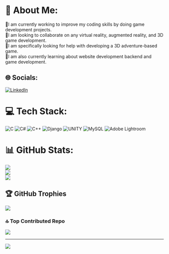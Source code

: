 # 💫 About Me:
🔭I am currently working to improve my coding skills by doing game development projects.<br>👯I am looking to collaborate on any virtual reality, augmented reality, and 3D game development.<br>🤝I am specifically looking for help with developing a 3D adventure-based game.<br>🌱I am also currently learning about website development backend and game development.


## 🌐 Socials:
[![LinkedIn](https://img.shields.io/badge/LinkedIn-%230077B5.svg?logo=linkedin&logoColor=white)](https://linkedin.com/in/govindarajan-d-391633229) 

# 💻 Tech Stack:
![C](https://img.shields.io/badge/c-%2300599C.svg?style=for-the-badge&logo=c&logoColor=white) ![C#](https://img.shields.io/badge/c%23-%23239120.svg?style=for-the-badge&logo=c-sharp&logoColor=white) ![C++](https://img.shields.io/badge/c++-%2300599C.svg?style=for-the-badge&logo=c%2B%2B&logoColor=white)  ![Django](https://img.shields.io/badge/django-%23092E20.svg?style=for-the-badge&logo=django&logoColor=white) ![UNITY](https://img.shields.io/badge/Unity-%2320232a.svg?style=for-the-badge&logo=unity&logoColor=white) ![MySQL](https://img.shields.io/badge/mysql-%2300f.svg?style=for-the-badge&logo=mysql&logoColor=white) ![Adobe Lightroom](https://img.shields.io/badge/Adobe%20Lightroom-31A8FF.svg?style=for-the-badge&logo=Adobe%20Lightroom&logoColor=white)
# 📊 GitHub Stats:
![](https://github-readme-stats.vercel.app/api?username=govindarajan2003&theme=dark&hide_border=true&include_all_commits=true&count_private=true)<br/>
![](https://github-readme-streak-stats.herokuapp.com/?user=govindarajan2003&theme=dark&hide_border=true)<br/>
![](https://github-readme-stats.vercel.app/api/top-langs/?username=govindarajan2003&theme=dark&hide_border=true&include_all_commits=true&count_private=true&layout=compact)

## 🏆 GitHub Trophies
![](https://github-profile-trophy.vercel.app/?username=govindarajan2003&theme=tokyonight&no-frame=true&no-bg=false&margin-w=4)

### 🔝 Top Contributed Repo
![](https://github-contributor-stats.vercel.app/api?username=govindarajan2003&limit=5&theme=tokyonight&combine_all_yearly_contributions=true)

---
[![](https://visitcount.itsvg.in/api?id=govindarajan2003&icon=0&color=0)](https://visitcount.itsvg.in)

<!-- Proudly created with GPRM ( https://gprm.itsvg.in ) -->
